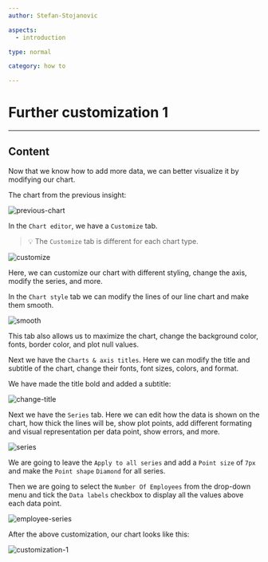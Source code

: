 ```yaml
---
author: Stefan-Stojanovic

aspects:
  - introduction

type: normal

category: how to

---
```


# Further customization 1

---
## Content

Now that we know how to add more data, we can better visualize it by modifying our chart.

The chart from the previous insight:

![previous-chart](https://img.enkipro.com/a8f69242523d86c29148a4c3544b41eb.png)

In the `Chart editor`, we have a `Customize` tab.

> 💡 The `Customize` tab is different for each chart type.

![customize](https://img.enkipro.com/01638b7e174af98dffa0959033fa9590.png)

Here, we can customize our chart with different styling, change the axis, modify the series, and more.

In the `Chart style` tab we can modify the lines of our line chart and make them smooth.

![smooth](https://img.enkipro.com/ad72c00958bc80dbd6ad5b24958bbeaf.gif)

This tab also allows us to maximize the chart, change the background color, fonts, border color, and plot null values.

Next we have the `Charts & axis titles`. Here we can modify the title and subtitle of the chart, change their fonts, font sizes, colors, and format.

We have made the title bold and added a subtitle:

![change-title](https://img.enkipro.com/a6e2ab6b7cff75d3dca79abb4e3467dd.png)

Next we have the `Series` tab. Here we can edit how the data is shown on the chart, how thick the lines will be, show plot points, add different formating and visual representation per data point, show errors, and more.

![series](https://img.enkipro.com/090c3c6dcb063477a22f83f19e398bce.png)

We are going to leave the `Apply to all series` and add a `Point size` of `7px` and make the `Point shape` `Diamond` for all series.

Then we are going to select the `Number Of Employees` from the drop-down menu and tick the `Data labels` checkbox to display all the values above each data point.

![employee-series](https://img.enkipro.com/7c6942376b95f70dd8a89b0a69657598.png)

After the above customization, our chart looks like this:

![customization-1](https://img.enkipro.com/227c843860c60bb62288a9546c1d067b.png)
